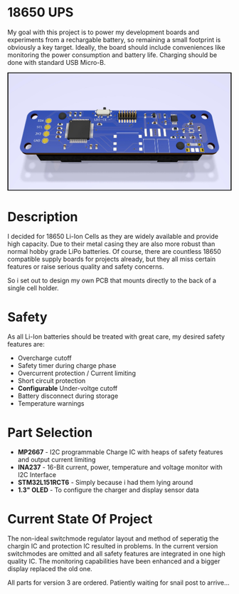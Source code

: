 # 18650 UPS
My goal with this project is to power my development boards and experiments from a rechargable battery, so remaining a small footprint is obviously a key target. Ideally, the board should include conveniences like monitoring the power consumption and battery life. Charging should be done with standard USB Micro-B.

![Screenshot](Screenshots/v3.jpg)

# Description
I decided for 18650 Li-Ion Cells as they are widely available and provide high capacity. Due to their metal casing they are also more robust than normal hobby grade LiPo batteries.
Of course, there are countless 18650 compatible supply boards for projects already, but they all miss certain features or raise serious quality and safety concerns.

So i set out to design my own PCB that mounts directly to the back of a single cell holder.

# Safety
As all Li-Ion batteries should be treated with great care, my desired safety features are:

- Overcharge cutoff
- Safety timer during charge phase
- Overcurrent protection / Current limiting
- Short circuit protection
- **Configurable** Under-voltge cutoff
- Battery disconnect during storage
- Temperature warnings

# Part Selection

- **MP2667**        - I2C programmable Charge IC with heaps of safety features and output current limiting
- **INA237**        - 16-Bit current, power, temperature and voltage monitor with I2C Interface
- **STM32L151RCT6** - Simply because i had them lying around
- **1.3" OLED**     - To configure the charger and display sensor data

# Current State Of Project

The non-ideal switchmode regulator layout and method of seperatig the chargin IC and protection IC resulted in problems. In the current version switchmodes are omitted and all safety features are integrated in one high quality IC. The monitoring capabilities have been enhanced and a bigger display replaced the old one.

All parts for version 3 are ordered. Patiently waiting for snail post to arrive...
